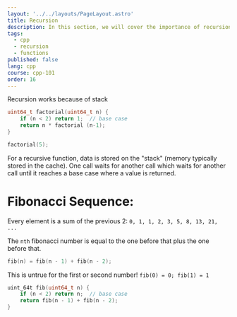 ```yaml
---
layout: '../../layouts/PageLayout.astro'
title: Recursion
description: In this section, we will cover the importance of recursion!
tags:
  - cpp
  - recursion
  - functions
published: false
lang: cpp
course: cpp-101
order: 16
---
```

Recursion works because of stack

```cpp
uint64_t factorial(uint64_t n) {
	if (n < 2) return 1;  // base case
	return n * factorial (n-1);
}

factorial(5);
```

For a recursive function, data is stored on the "stack" (memory typically stored in the cache). One call waits for another call which waits for another call until it reaches a base case where a value is returned.

# Fibonacci Sequence:

Every element is a sum of the previous 2:
`0, 1, 1, 2, 3, 5, 8, 13, 21, ...`

The `nth` fibonacci number is equal to the one before that plus the one before that.

```cpp
fib(n) = fib(n - 1) + fib(n - 2);
```

This is untrue for the first or second number!
`fib(0) = 0; fib(1) = 1`

```cpp
uint_64t fib(uint64_t n) {
	if (n < 2) return n;  // base case
	return fib(n - 1) + fib(n - 2);
}
```

